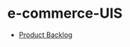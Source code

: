 # e-commerce-UIS


<a href="https://sharing.clickup.com/l/h/6-17749265-1/60f44810d1efb76">

- Product Backlog

</a>
